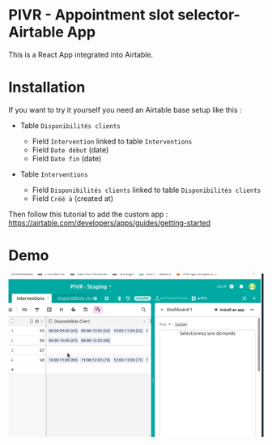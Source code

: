 # PIVR - Appointment slot selector- Airtable App

This is a React App integrated into Airtable.

# Installation

If you want to try it yourself you need an Airtable base setup like this :

- Table `Disponibilités clients`

  - Field `Intervention` linked to table `Interventions`
  - Field `Date début` (date)
  - Field `Date fin` (date)

- Table `Interventions`
  - Field `Disponibilités clients` linked to table `Disponibilités clients`
  - Field `Créé à` (created at)

Then follow this tutorial to add the custom app : https://airtable.com/developers/apps/guides/getting-started

# Demo

![Demo gif](doc/demo.gif)

